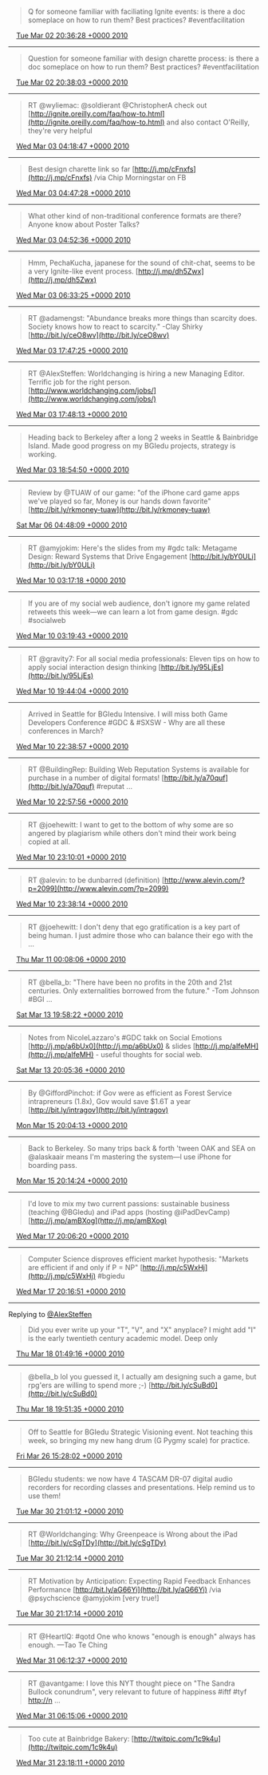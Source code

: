 > Q for someone familiar with faciliating Ignite events: is there a doc someplace on how to run them? Best practices? #eventfacilitation

<img src="../../media/tweet.ico" width="12" /> [Tue Mar 02 20:36:28 +0000 2010](https://twitter.com/ChristopherA/status/9890155902)

----

> Question for someone familiar with design charette process: is there a doc someplace on how to run them? Best practices? #eventfacilitation

<img src="../../media/tweet.ico" width="12" /> [Tue Mar 02 20:38:03 +0000 2010](https://twitter.com/ChristopherA/status/9890210443)

----

> RT @wyliemac: @soldierant @ChristopherA  check out [http://ignite.oreilly.com/faq/how-to.html](http://ignite.oreilly.com/faq/how-to.html) and also contact O'Reilly, they're very helpful

<img src="../../media/tweet.ico" width="12" /> [Wed Mar 03 04:18:47 +0000 2010](https://twitter.com/ChristopherA/status/9908961843)

----

> Best design charette link so far [http://j.mp/cFnxfs](http://j.mp/cFnxfs) /via Chip Morningstar on FB

<img src="../../media/tweet.ico" width="12" /> [Wed Mar 03 04:47:28 +0000 2010](https://twitter.com/ChristopherA/status/9909977849)

----

> What other kind of non-traditional conference formats are there? Anyone know about Poster Talks?

<img src="../../media/tweet.ico" width="12" /> [Wed Mar 03 04:52:36 +0000 2010](https://twitter.com/ChristopherA/status/9910154012)

----

> Hmm, PechaKucha, japanese for the sound of chit-chat, seems to be a very Ignite-like event process. [http://j.mp/dh5Zwx](http://j.mp/dh5Zwx)

<img src="../../media/tweet.ico" width="12" /> [Wed Mar 03 06:33:25 +0000 2010](https://twitter.com/ChristopherA/status/9913236154)

----

> RT @adamengst: "Abundance breaks more things than scarcity does.  Society knows how to react to scarcity." -Clay Shirky [http://bit.ly/ceO8wv](http://bit.ly/ceO8wv)

<img src="../../media/tweet.ico" width="12" /> [Wed Mar 03 17:47:25 +0000 2010](https://twitter.com/ChristopherA/status/9933587434)

----

> RT @AlexSteffen: Worldchanging is hiring a new Managing Editor. Terrific job for the right person. [http://www.worldchanging.com/jobs/](http://www.worldchanging.com/jobs/)

<img src="../../media/tweet.ico" width="12" /> [Wed Mar 03 17:48:13 +0000 2010](https://twitter.com/ChristopherA/status/9933615578)

----

> Heading back to Berkeley after a long 2 weeks in Seattle & Bainbridge Island. Made good progress on my BGIedu projects, strategy is working.

<img src="../../media/tweet.ico" width="12" /> [Wed Mar 03 18:54:50 +0000 2010](https://twitter.com/ChristopherA/status/9935980100)

----

> Review by @TUAW of our game: "of the iPhone card game apps we've played so far, Money is our hands down favorite" [http://bit.ly/rkmoney-tuaw](http://bit.ly/rkmoney-tuaw)

<img src="../../media/tweet.ico" width="12" /> [Sat Mar 06 04:48:09 +0000 2010](https://twitter.com/ChristopherA/status/10059841558)

----

> RT @amyjokim: Here's the slides from my #gdc talk: Metagame Design: Reward Systems that Drive Engagement [http://bit.ly/bY0ULi](http://bit.ly/bY0ULi)

<img src="../../media/tweet.ico" width="12" /> [Wed Mar 10 03:17:18 +0000 2010](https://twitter.com/ChristopherA/status/10253188464)

----

> If you are of my social web audience, don't ignore my game related retweets this week—we can learn a lot from game design. #gdc #socialweb

<img src="../../media/tweet.ico" width="12" /> [Wed Mar 10 03:19:43 +0000 2010](https://twitter.com/ChristopherA/status/10253286875)

----

> RT @gravity7: For all social media professionals: Eleven tips on how to apply social interaction design thinking [http://bit.ly/95LjEs](http://bit.ly/95LjEs)

<img src="../../media/tweet.ico" width="12" /> [Wed Mar 10 19:44:04 +0000 2010](https://twitter.com/ChristopherA/status/10285742871)

----

> Arrived in Seattle for BGIedu Intensive. I will miss both Game Developers Conference #GDC & #SXSW - Why are all these conferences in March?

<img src="../../media/tweet.ico" width="12" /> [Wed Mar 10 22:38:57 +0000 2010](https://twitter.com/ChristopherA/status/10292426574)

----

> RT @BuildingRep: Building Web Reputation Systems is available for purchase in a number of digital formats! [http://bit.ly/a70quf](http://bit.ly/a70quf) #reputat ...

<img src="../../media/tweet.ico" width="12" /> [Wed Mar 10 22:57:56 +0000 2010](https://twitter.com/ChristopherA/status/10293198889)

----

> RT @joehewitt: I want to get to the bottom of why some are so angered by plagiarism while others don't mind their work being copied at all.

<img src="../../media/tweet.ico" width="12" /> [Wed Mar 10 23:10:01 +0000 2010](https://twitter.com/ChristopherA/status/10293707914)

----

> RT @alevin: to be dunbarred (definition) [http://www.alevin.com/?p=2099](http://www.alevin.com/?p=2099)

<img src="../../media/tweet.ico" width="12" /> [Wed Mar 10 23:38:14 +0000 2010](https://twitter.com/ChristopherA/status/10294865304)

----

> RT @joehewitt: I don't deny that ego gratification is a key part of being human.  I just admire those who can balance their ego with the ...

<img src="../../media/tweet.ico" width="12" /> [Thu Mar 11 00:08:06 +0000 2010](https://twitter.com/ChristopherA/status/10296087591)

----

> RT @bella_b: "There have been no profits in the 20th and 21st centuries. Only externalities borrowed from the future." -Tom Johnson #BGI ...

<img src="../../media/tweet.ico" width="12" /> [Sat Mar 13 19:58:22 +0000 2010](https://twitter.com/ChristopherA/status/10436061763)

----

> Notes from NicoleLazzaro's #GDC takk on Social Emotions [http://j.mp/a6bUx0](http://j.mp/a6bUx0) & slides [http://j.mp/aIfeMH](http://j.mp/aIfeMH) - useful thoughts for social web.

<img src="../../media/tweet.ico" width="12" /> [Sat Mar 13 20:05:36 +0000 2010](https://twitter.com/ChristopherA/status/10436315790)

----

> By @GiffordPinchot: if Gov were as efficient as Forest Service intrapreneurs (1.8x), Gov would save $1.6T a year [http://bit.ly/intragov](http://bit.ly/intragov)

<img src="../../media/tweet.ico" width="12" /> [Mon Mar 15 20:04:13 +0000 2010](https://twitter.com/ChristopherA/status/10532751288)

----

> Back to Berkeley. So many trips back & forth 'tween OAK and SEA on @alaskaair means I'm mastering the system—l use iPhone for boarding pass.

<img src="../../media/tweet.ico" width="12" /> [Mon Mar 15 20:14:24 +0000 2010](https://twitter.com/ChristopherA/status/10533128294)

----

> I'd love to mix my two current passions: sustainable business (teaching @BGIedu) and iPad apps (hosting @iPadDevCamp) [http://j.mp/amBXog](http://j.mp/amBXog)

<img src="../../media/tweet.ico" width="12" /> [Wed Mar 17 20:06:20 +0000 2010](https://twitter.com/ChristopherA/status/10636466116)

----

> Computer Science disproves efficient market hypothesis: "Markets are efficient if and only if P = NP" [http://j.mp/c5WxHj](http://j.mp/c5WxHj) #bgiedu

<img src="../../media/tweet.ico" width="12" /> [Wed Mar 17 20:16:51 +0000 2010](https://twitter.com/ChristopherA/status/10636853204)

----

Replying to [@AlexSteffen](https://twitter.com/AlexSteffen/status/10541842792)

> Did you ever write up your "T", "V", and "X" anyplace? I might add "I" is the early twentieth century academic model. Deep only

<img src="../../media/tweet.ico" width="12" /> [Thu Mar 18 01:49:16 +0000 2010](https://twitter.com/ChristopherA/status/10650130000)

----

> @bella_b lol you guessed it, I actually am designing such a game, but rpg'ers are willing to spend more ;-) [http://bit.ly/cSuBd0](http://bit.ly/cSuBd0)

<img src="../../media/tweet.ico" width="12" /> [Thu Mar 18 19:51:35 +0000 2010](https://twitter.com/ChristopherA/status/10686567025)

----

> Off to Seattle for BGIedu Strategic Visioning event. Not teaching this week, so bringing my new hang drum (G Pygmy scale) for practice.

<img src="../../media/tweet.ico" width="12" /> [Fri Mar 26 15:28:02 +0000 2010](https://twitter.com/ChristopherA/status/11094803160)

----

> BGIedu students: we now have 4 TASCAM DR-07 digital audio recorders for recording classes and presentations. Help remind us to use them!

<img src="../../media/tweet.ico" width="12" /> [Tue Mar 30 21:01:12 +0000 2010](https://twitter.com/ChristopherA/status/11328353540)

----

> RT @Worldchanging: Why Greenpeace is Wrong about the iPad [http://bit.ly/cSgTDy](http://bit.ly/cSgTDy)

<img src="../../media/tweet.ico" width="12" /> [Tue Mar 30 21:12:14 +0000 2010](https://twitter.com/ChristopherA/status/11328813590)

----

> RT Motivation by Anticipation: Expecting Rapid Feedback Enhances Performance [http://bit.ly/aG66Yi](http://bit.ly/aG66Yi) /via @psychscience @amyjokim [very true!]

<img src="../../media/tweet.ico" width="12" /> [Tue Mar 30 21:17:14 +0000 2010](https://twitter.com/ChristopherA/status/11329022975)

----

> RT @HeartIQ: #qotd One who knows "enough is enough" always has enough. —Tao Te Ching

<img src="../../media/tweet.ico" width="12" /> [Wed Mar 31 06:12:37 +0000 2010](https://twitter.com/ChristopherA/status/11352995872)

----

> RT @avantgame: I love this NYT thought piece on "The Sandra Bullock conundrum", very relevant to future of happiness #iftf #tyf [http://n](http://n) ...

<img src="../../media/tweet.ico" width="12" /> [Wed Mar 31 06:15:06 +0000 2010](https://twitter.com/ChristopherA/status/11353075159)

----

> Too cute at Bainbridge Bakery:  [http://twitpic.com/1c9k4u](http://twitpic.com/1c9k4u)

<img src="../../media/tweet.ico" width="12" /> [Wed Mar 31 23:18:11 +0000 2010](https://twitter.com/ChristopherA/status/11392432534)